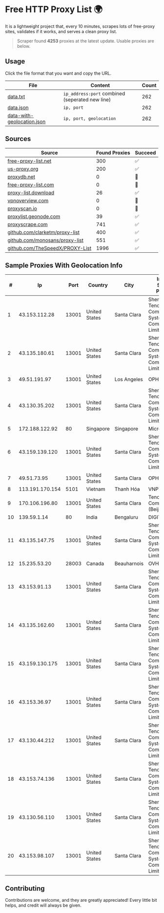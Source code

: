 
# Free HTTP Proxy List 🌍

It is a lightweight project that, every 10 minutes, scrapes lots of free-proxy sites, validates if it works, and serves a clean proxy list.


> Scraper found **4253** proxies at the latest update. Usable proxies are below.

## Usage

Click the file format that you want and copy the URL.


|File|Content|Count|
|----|-------|-----|
|[data.txt](https://raw.githubusercontent.com/themiralay/Proxy-List-World/master/data.txt)|`ip_address:port` combined (seperated new line)|262|
|[data.json](https://raw.githubusercontent.com/themiralay/Proxy-List-World/master/data.json)|`ip, port`|262|
|[data-with-geolocation.json](https://raw.githubusercontent.com/themiralay/Proxy-List-World/master/data-with-geolocation.json)|`ip, port, geolocation`|262|

## Sources

|Source|Found Proxies|Succeed|
|------|-------------|-------|
|[free-proxy-list.net](https://free-proxy-list.net)|300|✅|
|[us-proxy.org](https://www.us-proxy.org)|200|✅|
|[proxydb.net](http://proxydb.net)|0|🚫|
|[free-proxy-list.com](https://free-proxy-list.com/?page=&port=&type%5B%5D=http&type%5B%5D=https&up_time=0&search=Search)|0|🚫|
|[proxy-list.download](https://www.proxy-list.download/HTTP)|26|✅|
|[vpnoverview.com](https://vpnoverview.com/privacy/anonymous-browsing/free-proxy-servers)|0|🚫|
|[proxyscan.io](https://www.proxyscan.io)|0|🚫|
|[proxylist.geonode.com](https://proxylist.geonode.com/api/proxy-list?limit=300&page=1&sort_by=lastChecked&sort_type=desc&protocols=http,https)|39|✅|
|[proxyscrape.com](https://api.proxyscrape.com/v2/?request=displayproxies&protocol=http&timeout=10000&country=all&ssl=all&anonymity=all)|741|✅|
|[github.com/clarketm/proxy-list](https://raw.githubusercontent.com/clarketm/proxy-list/master/proxy-list-raw.txt)|400|✅|
|[github.com/monosans/proxy-list](https://raw.githubusercontent.com/monosans/proxy-list/main/proxies/http.txt)|551|✅|
|[github.com/TheSpeedX/PROXY-List](https://raw.githubusercontent.com/TheSpeedX/PROXY-List/master/http.txt)|1996|✅|


## Sample Proxies With Geolocation Info

|#|Ip|Port|Country|City|Internet Service Provider|
|-|--|----|-------|----|-------------------------|
|1|43.153.112.28|13001|United States|Santa Clara|Shenzhen Tencent Computer Systems Company Limited|
|2|43.135.180.61|13001|United States|Santa Clara|Shenzhen Tencent Computer Systems Company Limited|
|3|49.51.191.97|13001|United States|Los Angeles|OPHL|
|4|43.130.35.202|13001|United States|Santa Clara|Shenzhen Tencent Computer Systems Company Limited|
|5|172.188.122.92|80|Singapore|Singapore|Microsoft|
|6|43.159.139.120|13001|United States|Santa Clara|Shenzhen Tencent Computer Systems Company Limited|
|7|49.51.73.95|13001|United States|Santa Clara|OPHL|
|8|113.191.170.154|5101|Vietnam|Thanh Hóa|VNPT|
|9|170.106.196.80|13001|United States|Santa Clara|Tencent Cloud Computing (Beijing) Co|
|10|139.59.1.14|80|India|Bengaluru|DIGITALOCEAN|
|11|43.135.147.75|13001|United States|Santa Clara|Shenzhen Tencent Computer Systems Company Limited|
|12|15.235.53.20|28003|Canada|Beauharnois|OVH SAS|
|13|43.153.91.13|13001|United States|Santa Clara|Shenzhen Tencent Computer Systems Company Limited|
|14|43.135.162.60|13001|United States|Santa Clara|Shenzhen Tencent Computer Systems Company Limited|
|15|43.159.130.175|13001|United States|Santa Clara|Shenzhen Tencent Computer Systems Company Limited|
|16|43.153.36.97|13001|United States|Santa Clara|Shenzhen Tencent Computer Systems Company Limited|
|17|43.130.44.212|13001|United States|Santa Clara|Shenzhen Tencent Computer Systems Company Limited|
|18|43.153.74.136|13001|United States|Santa Clara|Shenzhen Tencent Computer Systems Company Limited|
|19|43.130.56.110|13001|United States|Santa Clara|Shenzhen Tencent Computer Systems Company Limited|
|20|43.153.98.107|13001|United States|Santa Clara|Shenzhen Tencent Computer Systems Company Limited|



## Contributing

Contributions are welcome, and they are greatly appreciated! Every
little bit helps, and credit will always be given.

